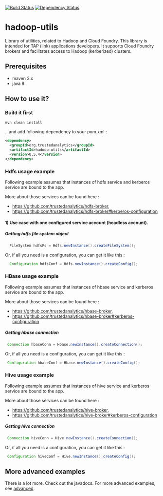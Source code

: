 [![Build Status](https://travis-ci.org/trustedanalytics/hadoop-utils.svg?branch=master)](https://travis-ci.org/trustedanalytics/hadoop-utils)
[![Dependency Status](https://www.versioneye.com/user/projects/57236849ba37ce004309f323/badge.svg?style=flat)](https://www.versioneye.com/user/projects/57236849ba37ce004309f323)

# hadoop-utils
Library of utilities, related to Hadoop and Cloud Foundry. This library is intended for 
TAP (link) applications developers. It supports Cloud Foundry brokers and facilitates 
access to Hadoop (kerberized) clusters.

## Prerequisites 
*  maven 3.x
*  java 8
 
## How to use it?
### Build it first 

```
mvn clean install
```

...and add following dependency to your pom.xml :

```xml
<dependency>
  <groupId>org.trustedanalytics</groupId>
  <artifactId>hadoop-utils</artifactId>
  <version>0.5.4</version>
</dependency>
```

### Hdfs usage example
Following example assumes that instances of hdfs service and kerberos service are bound to the app.

More about those services can be found here : 
*  https://github.com/trustedanalytics/hdfs-broker,
*  https://github.com/trustedanalytics/hdfs-broker#kerberos-configuration

#### 1) Use case with one configured service account (headless account).

##### Getting hdfs file system object
```java
  FileSystem hdfsFs = Hdfs.newInstance().createFileSystem();
```

Or, if all you need is a configuration, you can get it like this : 

```java
  Configuration hdfsConf = Hdfs.newInstance().createConfig();
```
 
### HBase usage example
Following example assumes that instances of hbase service and kerberos service are bound to the app.

More about those services can be found here : 
*  https://github.com/trustedanalytics/hbase-broker,
*  https://github.com/trustedanalytics/hbase-broker#kerberos-configuration


##### Getting hbase connection

```java
 Connection hbaseConn = Hbase.newInstance().createConnection();
```

Or, if all you need is a configuration, you can get it like this :

```java
 Configuration hbaseConf = Hbase.newInstance().createConfig();
```

### Hive usage example
Following example assumes that instances of hive service and kerberos service are bound to the app.

More about those services can be found here :
*  https://github.com/trustedanalytics/hive-broker,
*  https://github.com/trustedanalytics/hive-broker#kerberos-configuration


##### Getting hive connection

```java
 Connection hiveConn = Hive.newInstance().createConnection();
```

Or, if all you need is a configuration, you can get it like this :

```java
 Configuration hiveConf = Hive.newInstance().createConfig();
```

## More advanced examples
There is a lot more. Check out the javadocs. For more advanced examples, see [advanced](docs/advanced.md).  
